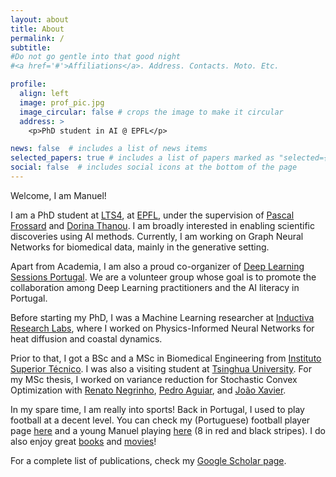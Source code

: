 ```yaml
---
layout: about
title: About
permalink: /
subtitle: 
#Do not go gentle into that good night
#<a href='#'>Affiliations</a>. Address. Contacts. Moto. Etc.

profile:
  align: left
  image: prof_pic.jpg
  image_circular: false # crops the image to make it circular
  address: >
    <p>PhD student in AI @ EPFL</p>

news: false  # includes a list of news items
selected_papers: true # includes a list of papers marked as "selected={true}"
social: false  # includes social icons at the bottom of the page
---
```


<!-- Write your biography here. Tell the world about yourself. Link to your favorite [subreddit](http://reddit.com). You can put a picture in, too. The code is already in, just name your picture `prof_pic.jpg` and put it in the `img/` folder.

Put your address / P.O. box / other info right below your picture. You can also disable any these elements by editing `profile` property of the YAML header of your `_pages/about.md`. Edit `_bibliography/papers.bib` and Jekyll will render your [publications page](/al-folio/publications/) automatically.

Link to your social media connections, too. This theme is set up to use [Font Awesome icons](http://fortawesome.github.io/Font-Awesome/) and [Academicons](https://jpswalsh.github.io/academicons/), like the ones below. Add your Facebook, Twitter, LinkedIn, Google Scholar, or just disable all of them. -->

Welcome, I am Manuel!

I am a PhD student at [LTS4](https://www.epfl.ch/labs/lts4/), at [EPFL](https://www.epfl.ch/en/), under the supervision of [Pascal Frossard](https://www.epfl.ch/labs/lts4/people/people-current/frossard/) and [Dorina Thanou](https://people.epfl.ch/dorina.thanou?lang=en). I am broadly interested in enabling scientific discoveries using AI methods. Currently, I am working on Graph Neural Networks for biomedical data, mainly in the generative setting.

Apart from Academia, I am also a proud co-organizer of [Deep Learning Sessions Portugal](https://deeplearningpt.github.io). We are a volunteer group whose goal is to promote the collaboration among Deep Learning practitioners and the AI literacy in Portugal.

Before starting my PhD, I was a Machine Learning researcher at [Inductiva Research Labs](https://inductiva.ai), where I worked on Physics-Informed Neural Networks for heat diffusion and coastal dynamics.

Prior to that, I got a BSc and a MSc in Biomedical Engineering from [Instituto Superior Técnico](https://tecnico.ulisboa.pt/en/). I was also a visiting student at [Tsinghua University](https://www.tsinghua.edu.cn/en/).
For my MSc thesis, I worked on variance reduction for Stochastic Convex Optimization with [Renato Negrinho](https://www.cs.cmu.edu/~negrinho/), [Pedro Aguiar](http://users.isr.ist.utl.pt/~aguiar/), and [João Xavier](http://users.isr.tecnico.ulisboa.pt/~jxavier/).

In my spare time, I am really into sports! Back in Portugal, I used to play football at a decent level. You can check my (Portuguese) football player page [here](https://www.zerozero.pt/player.php?id=473202&epoca_id=151) and a young Manuel playing [here](https://www.youtube.com/watch?v=JuynV0rC6Uw) (8 in red and black stripes).
I do also enjoy great [books](https://www.goodreads.com/user/show/110959921-manuel-madeira) and [movies](https://letterboxd.com/manuel_madeira/)!

For a complete list of publications, check my [Google Scholar page](https://scholar.google.com/citations?user=OhijpAwAAAAJ&hl=pt-PT&oi=sra).
